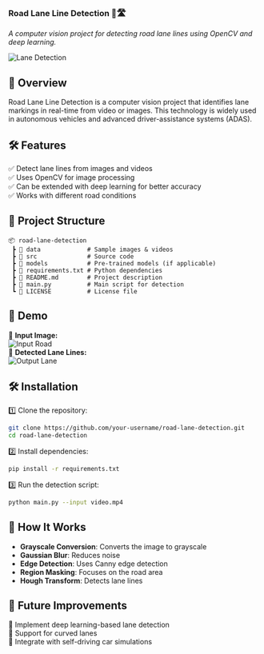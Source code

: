 
### **Road Lane Line Detection 🚗🛣️**  
*A computer vision project for detecting road lane lines using OpenCV and deep learning.*

![Lane Detection](https://user-images.githubusercontent.com/your-image.png)  

## **📌 Overview**  
Road Lane Line Detection is a computer vision project that identifies lane markings in real-time from video or images. This technology is widely used in autonomous vehicles and advanced driver-assistance systems (ADAS).  

## **🛠 Features**
✅ Detect lane lines from images and videos  
✅ Uses OpenCV for image processing  
✅ Can be extended with deep learning for better accuracy  
✅ Works with different road conditions  

## **📂 Project Structure**
```
📦 road-lane-detection
 ┣ 📂 data             # Sample images & videos
 ┣ 📂 src              # Source code
 ┣ 📂 models           # Pre-trained models (if applicable)
 ┣ 📜 requirements.txt # Python dependencies
 ┣ 📜 README.md        # Project description
 ┣ 📜 main.py          # Main script for detection
 ┗ 📜 LICENSE          # License file
```

## **📸 Demo**
🔹 **Input Image:**  
![Input Road](https://user-images.githubusercontent.com/input.png)  
🔹 **Detected Lane Lines:**  
![Output Lane](https://user-images.githubusercontent.com/output.png)  

## **🛠 Installation**
1️⃣ Clone the repository:  
```bash
git clone https://github.com/your-username/road-lane-detection.git
cd road-lane-detection
```
2️⃣ Install dependencies:  
```bash
pip install -r requirements.txt
```
3️⃣ Run the detection script:  
```bash
python main.py --input video.mp4
```

## **📖 How It Works**
- **Grayscale Conversion**: Converts the image to grayscale  
- **Gaussian Blur**: Reduces noise  
- **Edge Detection**: Uses Canny edge detection  
- **Region Masking**: Focuses on the road area  
- **Hough Transform**: Detects lane lines  

## **🚀 Future Improvements**
🔹 Implement deep learning-based lane detection  
🔹 Support for curved lanes  
🔹 Integrate with self-driving car simulations  
